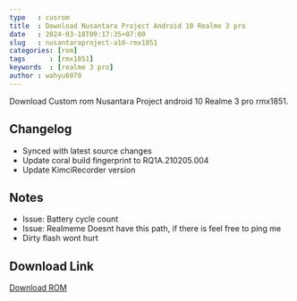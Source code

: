 ```yaml
---
type   : cusrom
title  : Download Nusantara Project Android 10 Realme 3 pro
date   : 2024-03-18T09:17:35+07:00
slug   : nusantaraproject-a10-rmx1851
categories: [rom]
tags      : [rmx1851]
keywords  : [realme 3 pro]
author : wahyu6070
---
```


Download Custom rom Nusantara Project android 10 Realme 3 pro rmx1851.

## Changelog
- Synced with latest source changes
- Update coral build fingerprint to RQ1A.210205.004
- Update KimciRecorder version

## Notes
- Issue: Battery cycle count
- Issue: Realmeme Doesnt have this path, if there is feel free to ping me
- Dirty flash wont hurt

## Download Link
[Download ROM](https://www.pling.com/p/1422343)

